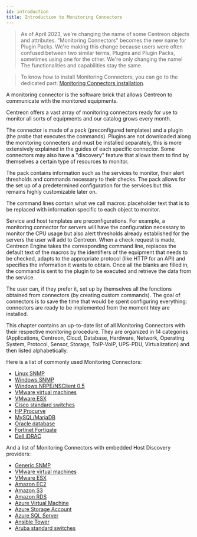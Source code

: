 ```yaml
---
id: introduction
title: Introduction to Monitoring Connectors
---
```


> As of April 2023, we're changing the name of some Centreon objects and attributes. "Monitoring Connectors" becomes the new name for Plugin Packs. We're making this change because users were often confused between two similar terms, Plugins and Plugin Packs, sometimes using one for the other. We're only changing the name! The functionalities and capabilities stay the same.

> To know how to install Monitoring Connectors, you can go to the dedicated part: 
> [Monitoring Connectors installation](/docs/monitoring/pluginpacks).

A monitoring connector is the software brick that allows Centreon to communicate with the monitored equipments.

Centreon offers a vast array of monitoring connectors ready for use to monitor all sorts of equipments and our catalog grows every month.

The connector is made of a pack (preconfigured templates) and a plugin (the probe that executes the commands). Plugins are not downloaded along the monitoring connecters and must be installed separately, this is more extensively explained in the guides of each specific connector.
Some connectors may also have a "discovery" feature that allows them to find by themselves a certain type of resources to monitor.

The pack contains information such as the services to monitor, their alert thresholds and commands necessary to their checks. The pack allows for the set up of a predetermined configuration for the services but this remains highly customizable later on.

The command lines contain what we call macros: placeholder text that is to be replaced with information specific to each object to monitor.

Service and host templates are preconfigurations. For example, a monitoring connector for servers will have the configuration necessary to monitor the CPU usage but also alert thresholds already established for the servers the user will add to Centreon.
When a check request is made, Centreon Engine takes the corresponding command line, replaces the default text of the macros by the identifiers of the equipment that needs to be checked, adapts to the appropriate protocol (like HTTP for an API) and specifies the information it wants to obtain. Once all the blanks are filled in, the command is sent to the plugin to be executed and retrieve the data from the service.


The user can, if they prefer it, set up by themselves all the fonctions obtained from connectors (by creating custom commands). The goal of connectors is to save the time that would be spent configuring everything: connectors are ready to be implemented from the moment htey are installed.

This chapter contains an up-to-date list of all Monitoring Connectors with their
respective monitoring procedure. They are organized in 14 categories
(Applications, Centreon, Cloud, Database, Hardware, Network, Operating System,
Protocol, Sensor, Storage, ToIP-VoIP, UPS-PDU, Virtualization) and then listed
alphabetically.

Here is a list of commonly used Monitoring Connectors:

  - [Linux SNMP](../procedures/operatingsystems-linux-snmp.md)
  - [Windows SNMP](../procedures/operatingsystems-windows-snmp.md)
  - [Windows NRPE/NSClient 0.5](../procedures/operatingsystems-windows-nsclient-05-nrpe.md)
  - [VMware virtual machines](../procedures/virtualization-vmware2-vm.md)
  - [VMware ESX](../procedures/virtualization-vmware2-esx.md)
  - [Cisco standard switches](../procedures/network-cisco-standard-snmp.md)
  - [HP Procurve](../procedures/network-switchs-hp-procurve-snmp.md)
  - [MySQL/MariaDB](../procedures/applications-databases-mysql.md)
  - [Oracle database](../procedures/applications-databases-oracle.md)
  - [Fortinet Fortigate](../procedures/network-firewalls-fortinet-fortigate-snmp.md)
  - [Dell iDRAC](../procedures/hardware-servers-dell-idrac-snmp.md)

And a list of Monitoring Connectors with embedded Host Discovery providers:

  - [Generic SNMP](../procedures/applications-protocol-snmp.md)
  - [VMware virtual machines](../procedures/virtualization-vmware2-vm.md)
  - [VMware ESX](../procedures/virtualization-vmware2-esx.md)
  - [Amazon EC2](../procedures/cloud-aws-ec2.md)
  - [Amazon S3](../procedures/cloud-aws-s3.md)
  - [Amazon RDS](../procedures/cloud-aws-rds.md)
  - [Azure Virtual Machine](../procedures/cloud-azure-compute-virtualmachine.md)
  - [Azure Storage Account](../procedures/cloud-azure-storage-storageaccount.md)
  - [Azure SQL Server](../procedures/cloud-azure-database-sqlserver.md)
  - [Ansible Tower](../procedures/applications-ansible-tower.md)
  - [Aruba standard switches](../procedures/network-switchs-aruba-standard-snmp.md)

